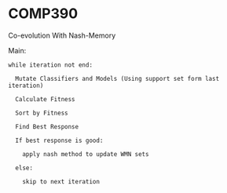 # COMP390
Co-evolution With Nash-Memory

  Main:

    while iteration not end:
  
      Mutate Classifiers and Models (Using support set form last iteration)
    
      Calculate Fitness
    
      Sort by Fitness
    
      Find Best Response
    
      If best response is good:
    
        apply nash method to update WMN sets
      
      else:
    
        skip to next iteration
